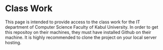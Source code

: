 Class Work
===
This page is intended to provide access to the class work for the IT department of Computer Science Faculty of Kabul University. In order to get this repositoy on their machines, they must have installed Github on their machine. It is highly recommended to clone the project on your local server hosting. 
